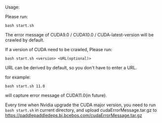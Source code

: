 Usage:

Please run:
```
bash start.sh
```

The error message of CUDA9.0 / CUDA10.0 / CUDA-latest-version will be crawled by default.

If a version of CUDA need to be crawled, Please run:
```
bash start.sh <version> <URL(optional)>
```
URL can be derived by default, so you don't have to enter a URL.

for example:
```
bash start.sh 11.0
```
will capture error message of CUDA11.0(in future).

Every time when Nvidia upgrade the CUDA major version, you need to run `bash start.sh` in current directory, and upload cudaErrorMessage.tar.gz to https://paddlepaddledeps.bj.bcebos.com/cudaErrorMessage.tar.gz


